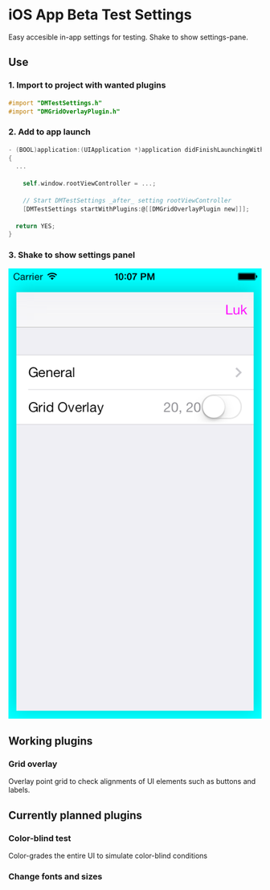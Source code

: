 iOS App Beta Test Settings
==========================

Easy accesible in-app settings for testing. Shake to show settings-pane.

## Use 

### 1. Import to project with wanted plugins

```objective-c
#import "DMTestSettings.h"
#import "DMGridOverlayPlugin.h"
```

### 2. Add to app launch

```objective-c
- (BOOL)application:(UIApplication *)application didFinishLaunchingWithOptions:(NSDictionary *)launchOptions
{
  ...
  
    self.window.rootViewController = ...;
  
    // Start DMTestSettings _after_ setting rootViewController 
    [DMTestSettings startWithPlugins:@[[DMGridOverlayPlugin new]]];
  
  return YES;
}
```
    
### 3. Shake to show settings panel

![Settings panel opens on device shake](Screenshots/SettingsPanel.png)

## Working plugins

### Grid overlay
Overlay point grid to check alignments of UI elements such as buttons and labels.


## Currently planned plugins

### Color-blind test
Color-grades the entire UI to simulate color-blind conditions


### Change fonts and sizes
